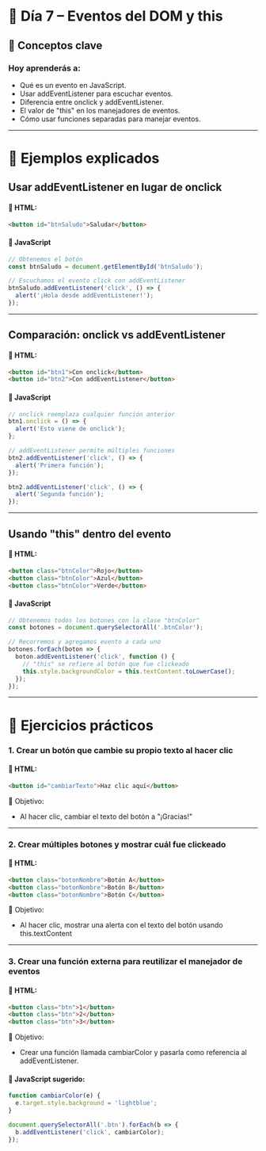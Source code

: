 # 📅 Día 7 – Eventos del DOM y this

## 🧠 Conceptos clave

### Hoy aprenderás a:

- Qué es un evento en JavaScript.
- Usar addEventListener para escuchar eventos.
- Diferencia entre onclick y addEventListener.
- El valor de "this" en los manejadores de eventos.
- Cómo usar funciones separadas para manejar eventos.

---

# 🧪 Ejemplos explicados

## Usar addEventListener en lugar de onclick

#### 📄 HTML:
```html
<button id="btnSaludo">Saludar</button>
```

#### 📜 JavaScript
```js
// Obtenemos el botón
const btnSaludo = document.getElementById('btnSaludo');

// Escuchamos el evento click con addEventListener
btnSaludo.addEventListener('click', () => {
  alert('¡Hola desde addEventListener!');
});
```

---

## Comparación: onclick vs addEventListener

#### 📄 HTML:
```html
<button id="btn1">Con onclick</button>
<button id="btn2">Con addEventListener</button>
```

#### 📜 JavaScript
```js
// onclick reemplaza cualquier función anterior
btn1.onclick = () => {
  alert('Esto viene de onclick');
};

// addEventListener permite múltiples funciones
btn2.addEventListener('click', () => {
  alert('Primera función');
});

btn2.addEventListener('click', () => {
  alert('Segunda función');
});
```

---

## Usando "this" dentro del evento

#### 📄 HTML:
```html
<button class="btnColor">Rojo</button>
<button class="btnColor">Azul</button>
<button class="btnColor">Verde</button>
```

#### 📜 JavaScript
```js
// Obtenemos todos los botones con la clase "btnColor"
const botones = document.querySelectorAll('.btnColor');

// Recorremos y agregamos evento a cada uno
botones.forEach(boton => {
  boton.addEventListener('click', function () {
    // "this" se refiere al botón que fue clickeado
    this.style.backgroundColor = this.textContent.toLowerCase();
  });
});
```

---

# 🧩 Ejercicios prácticos

### 1. Crear un botón que cambie su propio texto al hacer clic

#### 📄 HTML:
```html
<button id="cambiarTexto">Haz clic aquí</button>
```

📝 Objetivo:
- Al hacer clic, cambiar el texto del botón a "¡Gracias!"

---

### 2. Crear múltiples botones y mostrar cuál fue clickeado

#### 📄 HTML:
```html
<button class="botonNombre">Botón A</button>
<button class="botonNombre">Botón B</button>
<button class="botonNombre">Botón C</button>
```

📝 Objetivo:
- Al hacer clic, mostrar una alerta con el texto del botón usando this.textContent

---

### 3. Crear una función externa para reutilizar el manejador de eventos

#### 📄 HTML:
```html
<button class="btn">1</button>
<button class="btn">2</button>
<button class="btn">3</button>
```

📝 Objetivo:
- Crear una función llamada cambiarColor y pasarla como referencia al addEventListener.

#### 📜 JavaScript sugerido:
```js
function cambiarColor(e) {
  e.target.style.background = 'lightblue';
}

document.querySelectorAll('.btn').forEach(b => {
  b.addEventListener('click', cambiarColor);
});
